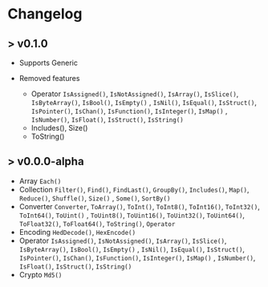 # Changelog

## > v0.1.0

- Supports Generic

- Removed features
  - Operator `IsAssigned()`, `IsNotAssigned()`, `IsArray()`, `IsSlice()`, `IsByteArray()`, `IsBool()`, `IsEmpty()`
    , `IsNil()`, `IsEqual()`, `IsStruct()`, `IsPointer()`, `IsChan()`, `IsFunction()`, `IsInteger()`, `IsMap()`
    , `IsNumber()`, `IsFloat()`, `IsStruct()`, `IsString()`
  - Includes(), Size()
  - ToString()

## > v0.0.0-alpha

- Array `Each()`
- Collection `Filter()`, `Find()`, `FindLast()`, `GroupBy()`, `Includes()`, `Map()`, `Reduce()`, `Shuffle()`, `Size()`
  , `Some()`, `SortBy()`
- Converter `Converter`, `ToArray()`, `ToInt()`, `ToInt8()`, `ToInt16()`, `ToInt32()`, `ToInt64()`, `ToUint()`
  , `ToUint8()`, `ToUint16()`, `ToUint32()`, `ToUint64()`, `ToFloat32()`, `ToFloat64()`, `ToString()`, `Operator`
- Encoding `HedDecode()`, `HexEncode()`
- Operator `IsAssigned()`, `IsNotAssigned()`, `IsArray()`, `IsSlice()`, `IsByteArray()`, `IsBool()`, `IsEmpty()`
  , `IsNil()`, `IsEqual()`, `IsStruct()`, `IsPointer()`, `IsChan()`, `IsFunction()`, `IsInteger()`, `IsMap()`
  , `IsNumber()`, `IsFloat()`, `IsStruct()`, `IsString()`
- Crypto `Md5()`
